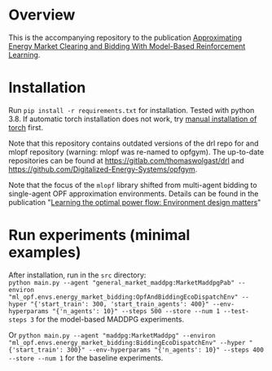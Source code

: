 
# Overview
This is the accompanying repository to the publication 
[Approximating Energy Market Clearing and Bidding With Model-Based Reinforcement Learning](https://ieeexplore.ieee.org/abstract/document/10703033/).

# Installation
Run `pip install -r requirements.txt` for installation. Tested with python 3.8. 
If automatic torch installation does not work, try [manual installation of torch](https://pytorch.org/get-started/locally/) first.  

Note that this repository contains outdated versions of the drl repo for and mlopf repository (warning: mlopf was re-named to opfgym). 
The up-to-date repositories can be found at https://gitlab.com/thomaswolgast/drl and https://github.com/Digitalized-Energy-Systems/opfgym. 

Note that the focus of the `mlopf` library shifted from multi-agent bidding to single-agent OPF approximation environments. 
Details can be found in the publication "[Learning the optimal power flow: Environment design matters](https://www.sciencedirect.com/science/article/pii/S2666546824000764)"

# Run experiments (minimal examples)
After installation, run in the `src` directory:  
`python main.py --agent "general_market_maddpg:MarketMaddpgPab" --environ "ml_opf.envs.energy_market_bidding:OpfAndBiddingEcoDispatchEnv" --hyper "{'start_train': 300, 'start_train_agents': 400}" --env-hyperparams "{'n_agents': 10}" --steps 500 --store --num 1 --test-steps 3`
for the model-based MADDPG experiments.

Or
`python main.py --agent "maddpg:MarketMaddpg" --environ "ml_opf.envs.energy_market_bidding:BiddingEcoDispatchEnv" --hyper "{'start_train': 300}" --env-hyperparams "{'n_agents': 10}" --steps 400 --store --num 1`
for the baseline experiments. 